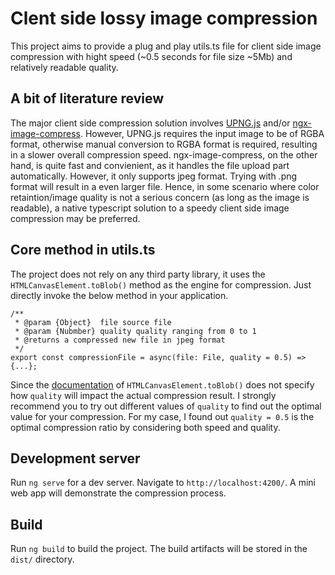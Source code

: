 # Clent side lossy image compression

This project aims to provide a plug and play utils.ts file for client side image compression with hight speed (~0.5 seconds for file size ~5Mb) and relatively readable quality.

## A bit of literature review
The major client side compression solution involves [UPNG.js](https://github.com/photopea/UPNG.js) and/or [ngx-image-compress](https://www.npmjs.com/package/ngx-image-compress). However, UPNG.js requires the input image to be of RGBA format, otherwise manual conversion to RGBA format is required, resulting in a slower overall compression speed. ngx-image-compress, on the other hand, is quite fast and convienient, as it handles the file upload part automatically. However, it only supports jpeg format. Trying with .png format will result in a even larger file. Hence, in some scenario where color retaintion/image quality is not a serious concern (as long as the image is readable), a native typescript solution to a speedy client side image compression may be preferred. 

## Core method in utils.ts
The project does not rely on any third party library, it uses the `HTMLCanvasElement.toBlob()` method as the engine for compression. Just directly invoke the below method in your application. 
```
/**
 * @param {Object}  file source file
 * @param {Nubmber} quality quality ranging from 0 to 1
 * @returns a compressed new file in jpeg format
 */
export const compressionFile = async(file: File, quality = 0.5) => {...};
```
Since the [documentation](https://developer.mozilla.org/en-US/docs/Web/API/HTMLCanvasElement/toBlob) of `HTMLCanvasElement.toBlob()` does not specify how `quality` will impact the actual compression result. I strongly recommend you to try out different values of `quality` to find out the optimal value for your compression. For my case, I found out `quality = 0.5` is the optimal compression ratio by considering both speed and quality. 

## Development server

Run `ng serve` for a dev server. Navigate to `http://localhost:4200/`. A mini web app will demonstrate the compression process.

## Build

Run `ng build` to build the project. The build artifacts will be stored in the `dist/` directory.
